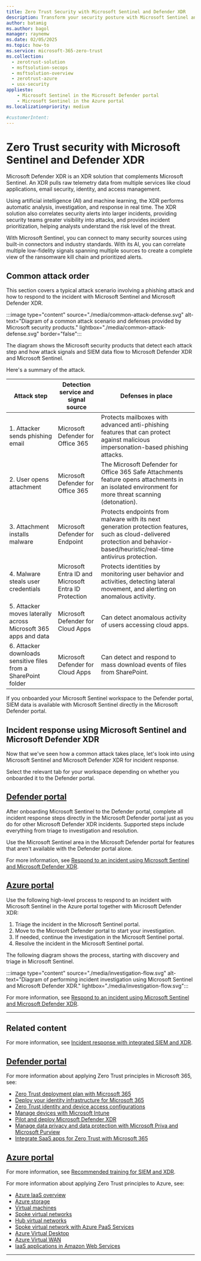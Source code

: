 ```yaml
---
title: Zero Trust Security with Microsoft Sentinel and Defender XDR
description: Transform your security posture with Microsoft Sentinel and Defender XDR. Benefit from AI-powered threat detection and incident response for Zero Trust.
author: batamig
ms.author: bagol
manager: raynemw
ms.date: 02/05/2025
ms.topic: how-to
ms.service: microsoft-365-zero-trust
ms.collection: 
  - zerotrust-solution
  - msftsolution-secops
  - msftsolution-overview
  - zerotrust-azure
  - usx-security
appliesto: 
    - Microsoft Sentinel in the Microsoft Defender portal
    - Microsoft Sentinel in the Azure portal
ms.localizationpriority: medium

#customerIntent: 
---
```


# Zero Trust security with Microsoft Sentinel and Defender XDR

Microsoft Defender XDR is an XDR solution that complements Microsoft Sentinel. An XDR pulls raw telemetry data from multiple services like cloud applications, email security, identity, and access management.

Using artificial intelligence (AI) and machine learning, the XDR performs automatic analysis, investigation, and response in real time. The XDR solution also correlates security alerts into larger incidents, providing security teams greater visibility into attacks, and provides incident prioritization, helping analysts understand the risk level of the threat.

With Microsoft Sentinel, you can connect to many security sources using built-in connectors and industry standards. With its AI, you can correlate multiple low-fidelity signals spanning multiple sources to create a complete view of the ransomware kill chain and prioritized alerts.

## Common attack order

This section covers a typical attack scenario involving a phishing attack and how to respond to the incident with Microsoft Sentinel and Microsoft Defender XDR.

:::image type="content" source="./media/common-attack-defense.svg" alt-text="Diagram of a common attack scenario and defenses provided by Microsoft security products." lightbox="./media/common-attack-defense.svg" border="false":::

The diagram shows the Microsoft security products that detect each attack step and how attack signals and SIEM data flow to Microsoft Defender XDR and Microsoft Sentinel.

Here's a summary of the attack.

| Attack step | Detection service and signal source | Defenses in place |
| --- | --- | --- |
| 1. Attacker sends phishing email  | Microsoft Defender for Office 365 | Protects mailboxes with advanced anti-phishing features that can protect against malicious impersonation-based phishing attacks. |
| 2. User opens attachment | Microsoft Defender for Office 365 | The Microsoft Defender for Office 365 Safe Attachments feature opens attachments in an isolated environment for more threat scanning (detonation). |
| 3. Attachment installs malware | Microsoft Defender for Endpoint | Protects endpoints from malware with its next generation protection features, such as cloud-delivered protection and behavior-based/heuristic/real-time antivirus protection. |
| 4. Malware steals user credentials | Microsoft Entra ID and Microsoft Entra ID Protection | Protects identities by monitoring user behavior and activities, detecting lateral movement, and alerting on anomalous activity. |
| 5. Attacker moves laterally across Microsoft 365 apps and data | Microsoft Defender for Cloud Apps | Can detect anomalous activity of users accessing cloud apps. |
| 6. Attacker downloads sensitive files from a SharePoint folder | Microsoft Defender for Cloud Apps | Can detect and respond to mass download events of files from SharePoint. |

If you onboarded your Microsoft Sentinel workspace to the Defender portal, SIEM data is available with Microsoft Sentinel directly in the Microsoft Defender portal.

## Incident response using Microsoft Sentinel and Microsoft Defender XDR

Now that we've seen how a common attack takes place, let's look into using Microsoft Sentinel and Microsoft Defender XDR for incident response.

Select the relevant tab for your workspace depending on whether you onboarded it to the Defender portal.

## [Defender portal](#tab/defender-portal)

After onboarding Microsoft Sentinel to the Defender portal, complete all incident response steps directly in the Microsoft Defender portal just as you do for other Microsoft Defender XDR incidents. Supported steps include everything from triage to investigation and resolution.

Use the Microsoft Sentinel area in the Microsoft Defender portal for features that aren't available with the Defender portal alone.

For more information, see [Respond to an incident using Microsoft Sentinel and Microsoft Defender XDR](respond-incident-defender.md).

## [Azure portal](#tab/azure-portal)

Use the following high-level process to respond to an incident with Microsoft Sentinel in the Azure portal together with Microsoft Defender XDR:

1. Triage the incident in the Microsoft Sentinel portal.
1. Move to the Microsoft Defender portal to start your investigation.
1. If needed, continue the investigation in the Microsoft Sentinel portal.
1. Resolve the incident in the Microsoft Sentinel portal.

The following diagram shows the process, starting with discovery and triage in Microsoft Sentinel.

:::image type="content" source="./media/investigation-flow.svg" alt-text="Diagram of performing incident investigation using Microsoft Sentinel and Microsoft Defender XDR." lightbox="./media/investigation-flow.svg":::

For more information, see [Respond to an incident using Microsoft Sentinel and Microsoft Defender XDR](respond-incident-azure.md).

---

## Related content

For more information, see [Incident response with integrated SIEM and XDR](siem-xdr-overview.md).

## [Defender portal](#tab/defender-portal)

For more information about applying Zero Trust principles in Microsoft 365, see:

- [Zero Trust deployment plan with Microsoft 365](/microsoft-365/security/microsoft-365-zero-trust?bc=/security/zero-trust/breadcrumb/toc.json&toc=/security/zero-trust/toc.json)
- [Deploy your identity infrastructure for Microsoft 365](/microsoft-365/enterprise/deploy-identity-solution-overview?bc=/security/zero-trust/breadcrumb/toc.json&toc=/security/zero-trust/toc.json)
- [Zero Trust identity and device access configurations](zero-trust-identity-device-access-policies-overview.md)
- [Manage devices with Microsoft Intune](/microsoft-365/solutions/manage-devices-with-intune-overview?bc=/security/zero-trust/breadcrumb/toc.json&toc=/security/zero-trust/toc.json)
- [Pilot and deploy Microsoft Defender XDR](/defender-xdr/pilot-deploy-overview?bc=/security/zero-trust/breadcrumb/toc.json&toc=/security/zero-trust/toc.json)
- [Manage data privacy and data protection with Microsoft Priva and Microsoft Purview](/microsoft-365/solutions/data-privacy-protection?bc=/security/zero-trust/breadcrumb/toc.json&toc=/security/zero-trust/toc.json)
- [Integrate SaaS apps for Zero Trust with Microsoft 365](integrate-saas-apps.md)

## [Azure portal](#tab/azure-portal)

For more information, see [Recommended training for SIEM and XDR](siem-xdr-training.md).

For more information about applying Zero Trust principles to Azure, see:

- [Azure IaaS overview](/security/zero-trust/azure-infrastructure-overview)
- [Azure storage](/security/zero-trust/azure-infrastructure-storage)
- [Virtual machines](/security/zero-trust/azure-infrastructure-virtual-machines)
- [Spoke virtual networks](/security/zero-trust//azure-infrastructure-iaas)
- [Hub virtual networks](/security/zero-trust//azure-infrastructure-networking)
- [Spoke virtual network with Azure PaaS Services](/security/zero-trust/azure-infrastructure-paas)
- [Azure Virtual Desktop](/security/zero-trust/azure-infrastructure-avd)
- [Azure Virtual WAN](/security/zero-trust/azure-virtual-wan)
- [IaaS applications in Amazon Web Services](/security/zero-trust/secure-iaas-apps)

---